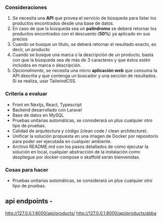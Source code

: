 
### Consideraciones

1. Se necesita una **API** que provea el servicio de búsqueda para listar los productos encontrados desde una base de datos.
2. En caso de que la búsqueda sea un **palíndromo** se deberá retornar los productos encontrados con el descuento (**50%**) ya aplicado en sus precios
3. Cuando se busque un título, se deberá retornar el resultado exacto, es decir, un producto
4. Cuando se busque una marca o la descripción de un producto, basta con que la búsqueda sea de más de 3 caracteres y que éstos estén incluidos en marca o descripción.
5. *Opcionalmente*, se necesita una micro **aplicación web** que consuma la API descrita y que contenga un buscador y una sección de resultados. Si se realiza, usar TailwindCSS.


### Criteria a evaluar

- Front en Nextjs, React, Typescript
- Backend desarrollado con Laravel
- Base de datos en MySQL
- Pruebas unitarias automáticas, se considerará un plus cualquier otro tipo de pruebas.
- Calidad de arquitectura y código (clean code / clean architecture).
- Unificar la solución propuesta en una imagen de Docker por repositorio para poder ser ejecutada en cualquier ambiente.
- Archivo README.md con los pasos detallados de cómo ejecutar la solución en local, cualquier  abstracción  de  la  instalación como despliegue por docker-compose o skaffold serán bienvenidas.

### Cosas para hacer
- Pruebas unitarias automáticas, se considerará un plus cualquier otro tipo de pruebas.


## api endpoints - 
http://127.0.0.1:8000/api/products/
http://127.0.0.1:8000/api/products/abba